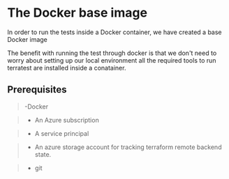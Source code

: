 # The Docker base image

In order to run the tests inside a Docker container,  we have created a base Docker image 
 
The benefit with running the test  through docker is that we  don't need to worry about setting up our  local environment all the required tools to run terratest are installed inside  a conatainer.

## Prerequisites


> -Docker

> - An Azure subscription

> - A service principal

> - An azure storage account for tracking terraform remote backend state.

> - git


 

